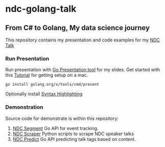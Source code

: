 # ndc-golang-talk

## From C# to Golang, My data science journey

This repository contains my presentation and code examples for my [NDC Talk](http://ndcsydney.com/talk/from-c-to-golang-my-data-science-journey./)

### Run Presentation

Run presentation with [Go Presentation tool](https://godoc.org/golang.org/x/tools/present) for my slides.  Get started with this [Tutorial](http://halyph.com/blog/2015/05/18/golang-presentation-tool.html) for getting setup on a mac.

```
go install golang.org/x/tools/cmd/present
```

Optionally install [Syntax Highlighting](https://github.com/JosephBuchma/Go-Present-code-highlighter)

### Demonstration

Source code for demonstrate is within this repository:

1. [NDC Segment](https://github.com/brightsparc/ndc-golang-talk/tree/master/ndc_segment) Go API for event tracking.
2. [NDC Scraper](https://github.com/brightsparc/ndc-golang-talk/tree/master/ndc_scraper) Python scripts to scrape NDC speaker talks
3. [NDC Predict](https://github.com/brightsparc/ndc-golang-talk/tree/master/ndc_predict) Go API predicting talk tags based on content.
